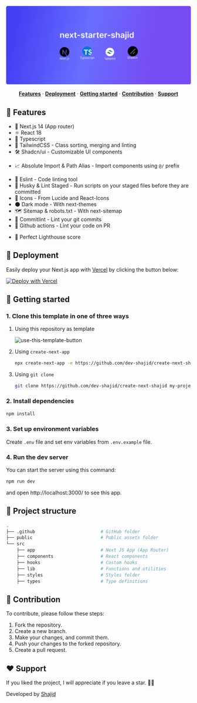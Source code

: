 <!-- <a href="https://github.com/Skolaczk/next-starter/blob/main/README.md/"> -->
<img src="https://github.com/dev-shajid/create-next-shajid/blob/main/public/readme_banner.png" alt="thubnail">
</a>
<p align="center">
  <a href="#-features"><strong>Features</strong></a> ·
  <a href="#-deployment"><strong>Deployment</strong></a> ·
  <a href="#-getting-started"><strong>Getting started</strong></a> ·
  <a href="#-contribution"><strong>Contribution</strong></a> ·
  <a href="#%EF%B8%8F-support"><strong>Support</strong></a>
</p>

## 🎉 Features
- 🚀 Next.js 14 (App router)
- ⚛️ React 18
- 📘 Typescript
- 🎨 TailwindCSS - Class sorting, merging and linting
- 🛠️ Shadcn/ui - Customizable UI components
<!-- - 💵 Stripe - Payment handler -->
<!-- - 🔒 Next-auth - Easy authentication library for Next.js (GitHub provider) -->
<!-- - 🛡️ Prisma - ORM for node.js -->
<!-- - 📋 React-hook-form - Manage your forms easy and efficient  -->
<!-- - 🔍 Zod - Schema validation library -->
<!-- - 🧪 Jest & React Testing Library - Configured for unit testing -->
<!-- - 🎭 Playwright - Configured for e2e testing -->
- 📈 Absolute Import & Path Alias - Import components using `@/` prefix
<!-- - 💅 Prettier - Code formatter -->
- 🧹 Eslint - Code linting tool
- 🐶 Husky & Lint Staged - Run scripts on your staged files before they are committed
- 🔹 Icons - From Lucide and React-Icons
- 🌑 Dark mode - With next-themes
- 🗺️ Sitemap & robots.txt - With next-sitemap
- 📝 Commitlint - Lint your git commits
- 🤖 Github actions - Lint your code on PR
<!-- - ⚙️ T3-env - Manage your environment variables -->
- 💯 Perfect Lighthouse score

## 🚀 Deployment
Easily deploy your Next.js app with <a href="https://vercel.com/">Vercel</a> by clicking the button below:

[![Deploy with Vercel](https://vercel.com/button)](https://vercel.com/new/clone?repository-url=https://github.com/dev-shajid/create-next-shajid)

## 🎯 Getting started
### 1. Clone this template in one of three ways

1. Using this repository as template

   ![use-this-template-button](https://github.com/dev-shajid/create-next-shajid/assets/76774237/f25c9a29-41de-4865-aa38-c032b9346169)

2. Using `create-next-app`

   ```bash
   npx create-next-app -e https://github.com/dev-shajid/create-next-shajid my-project-name
   ```
    
3. Using `git clone`

   ```bash
   git clone https://github.com/dev-shajid/create-next-shajid my-project-name
   ```
### 2. Install dependencies

```bash
npm install
```

### 3. Set up environment variables
Create `.env` file and set env variables from `.env.example` file.

### 4. Run the dev server
You can start the server using this command:

```bash
npm run dev
```

and open http://localhost:3000/ to see this app.

## 📁 Project structure

```bash
.
├── .github                         # GitHub folder
├── public                          # Public assets folder
└── src
    ├── app                         # Next JS App (App Router)
    ├── components                  # React components
    ├── hooks                       # Custom hooks
    ├── lib                         # Functions and utilities
    ├── styles                      # Styles folder
    ├── types                       # Type definitions
```


## 🤝 Contribution
To contribute, please follow these steps:
1. Fork the repository.
2. Create a new branch.
3. Make your changes, and commit them.
4. Push your changes to the forked repository.
5. Create a pull request.

## ❤️ Support

If you liked the project, I will appreciate if you leave a star. 🌟😊

Developed by <a href="https://dev-shajid.vercel.app/">Shajid</a> 